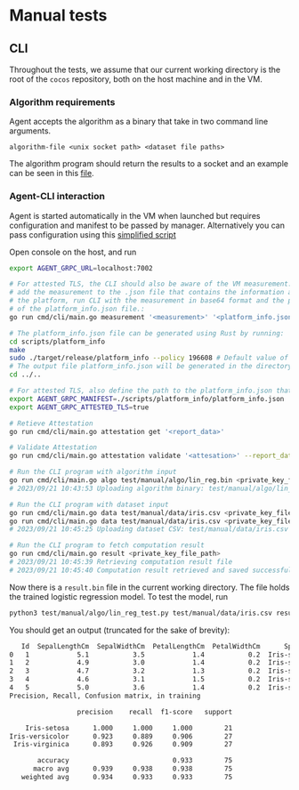 # Manual tests

## CLI

Throughout the tests, we assume that our current working directory is the root of the `cocos` repository, both on the host machine and in the VM.

### Algorithm requirements

Agent accepts the algorithm as a binary that take in two command line arguments.
```shell
algorithm-file <unix socket path> <dataset file paths> 
```

The algorithm program should return the results to a socket and an example can be seen in this [file](./algo/lin_reg.py).

### Agent-CLI interaction

Agent is started automatically in the VM when launched but requires configuration and manifest to be passed by manager. Alternatively you can pass configuration using this [simplified script](./agent-config/main.go)

Open console on the host, and run

```sh
export AGENT_GRPC_URL=localhost:7002

# For attested TLS, the CLI should also be aware of the VM measurement. To 
# add the measurement to the .json file that contains the information about 
# the platform, run CLI with the measurement in base64 format and the path 
# of the platform_info.json file.:
go run cmd/cli/main.go measurement '<measurement>' '<platform_info.json>'

# The platform_info.json file can be generated using Rust by running:
cd scripts/platform_info
make
sudo ./target/release/platform_info --policy 196608 # Default value of the policy should be 196608
# The output file platform_info.json will be generated in the directory from which the executable has been called.
cd ../..

# For attested TLS, also define the path to the platform_info.json that contains reference values for the fields of the attestation report
export AGENT_GRPC_MANIFEST=./scripts/platform_info/platform_info.json
export AGENT_GRPC_ATTESTED_TLS=true

# Retieve Attestation
go run cmd/cli/main.go attestation get '<report_data>'

# Validate Attestation
go run cmd/cli/main.go attestation validate '<attesation>' --report_data '<report_data>'

# Run the CLI program with algorithm input
go run cmd/cli/main.go algo test/manual/algo/lin_reg.bin <private_key_file_path>
# 2023/09/21 10:43:53 Uploading algorithm binary: test/manual/algo/lin_reg.bin

# Run the CLI program with dataset input
go run cmd/cli/main.go data test/manual/data/iris.csv <private_key_file_path>
go run cmd/cli/main.go data test/manual/data/iris.csv <private_key_file_path>
# 2023/09/21 10:45:25 Uploading dataset CSV: test/manual/data/iris.csv

# Run the CLI program to fetch computation result
go run cmd/cli/main.go result <private_key_file_path>
# 2023/09/21 10:45:39 Retrieving computation result file
# 2023/09/21 10:45:40 Computation result retrieved and saved successfully!
```

Now there is a `result.bin` file in the current working directory. The file holds the trained logistic regression model. To test the model, run

```sh
python3 test/manual/algo/lin_reg_test.py test/manual/data/iris.csv result.bin
```

You should get an output (truncated for the sake of brevity):

```sh
   Id  SepalLengthCm  SepalWidthCm  PetalLengthCm  PetalWidthCm      Species
0   1            5.1           3.5            1.4           0.2  Iris-setosa
1   2            4.9           3.0            1.4           0.2  Iris-setosa
2   3            4.7           3.2            1.3           0.2  Iris-setosa
3   4            4.6           3.1            1.5           0.2  Iris-setosa
4   5            5.0           3.6            1.4           0.2  Iris-setosa
Precision, Recall, Confusion matrix, in training

                 precision    recall  f1-score   support

    Iris-setosa      1.000     1.000     1.000        21
Iris-versicolor      0.923     0.889     0.906        27
 Iris-virginica      0.893     0.926     0.909        27

       accuracy                          0.933        75
      macro avg      0.939     0.938     0.938        75
   weighted avg      0.934     0.933     0.933        75
```
